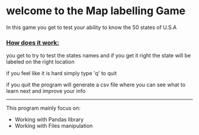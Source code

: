 # welcome to the Map labelling Game
<p> In this game you get to test your ability to know the 50 states of U.S.A</p>
<h3><u>How does it work:</u></h3>
<p> you get to try to test the states names and if you get it right the state will be labeled on the right location</p>
<p>if you feel like it is hard simply type 'q' to quit</p>
<p> if you quit the program will generate a csv file where you can see what to learn next and improve your info</p>
<hr>
<p> This program mainly focus on:</p>
<ul>
<li> Working with Pandas library</li>
<li> Working with Files manipulation</li>
</ul>
